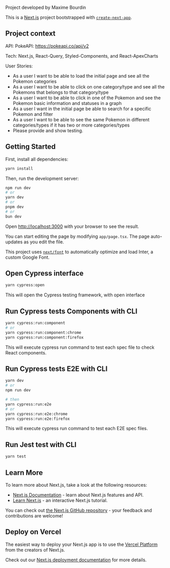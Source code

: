 
Project developed by Maxime Bourdin

This is a [Next.js](https://nextjs.org/) project bootstrapped with [`create-next-app`](https://github.com/vercel/next.js/tree/canary/packages/create-next-app).

## Project context

API: PokeAPI: <https://pokeapi.co/api/v2>

Tech: Next.js, React-Query, Styled-Components, and React-ApexCharts

User Stories:

- As a user I want to be able to load the initial page and see all the Pokemon categories
- As a user I want to be able to click on one category/type and see all the Pokemons that belongs to that category/type
- As a user I want to be able to click in one of the Pokemon and see the Pokemon basic information and statuses in a graph
- As a user I want in the initial page be able to search for a specific Pokemon and filter
- As a user I want to be able to see the same Pokemon in different categories/types if it has two or more categories/types
- Please provide and show testing.

## Getting Started

First, install all dependencies:

```bash
yarn install
```

Then, run the development server:

```bash
npm run dev
# or
yarn dev
# or
pnpm dev
# or
bun dev
```

Open [http://localhost:3000](http://localhost:3000) with your browser to see the result.

You can start editing the page by modifying `app/page.tsx`. The page auto-updates as you edit the file.

This project uses [`next/font`](https://nextjs.org/docs/basic-features/font-optimization) to automatically optimize and load Inter, a custom Google Font.

## Open Cypress interface

```bash
yarn cypress:open
```

This will open the Cypress testing framework, with open interface

## Run Cypress tests Components with CLI

```bash
yarn cypress:run:component
# or
yarn cypress:run:component:chrome
yarn cypress:run:component:firefox
```

This will execute cypress run command to test each spec file to check React components.

## Run Cypress tests E2E with CLI

```bash
yarn dev
# or
npm run dev

# then
yarn cypress:run:e2e
# or
yarn cypress:run:e2e:chrome
yarn cypress:run:e2e:firefox
```

This will execute cypress run command to test each E2E spec files.

## Run Jest test with CLI

```bash
yarn test
```

## Learn More

To learn more about Next.js, take a look at the following resources:

- [Next.js Documentation](https://nextjs.org/docs) - learn about Next.js features and API.
- [Learn Next.js](https://nextjs.org/learn) - an interactive Next.js tutorial.

You can check out [the Next.js GitHub repository](https://github.com/vercel/next.js/) - your feedback and contributions are welcome!

## Deploy on Vercel

The easiest way to deploy your Next.js app is to use the [Vercel Platform](https://vercel.com/new?utm_medium=default-template&filter=next.js&utm_source=create-next-app&utm_campaign=create-next-app-readme) from the creators of Next.js.

Check out our [Next.js deployment documentation](https://nextjs.org/docs/deployment) for more details.
